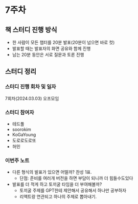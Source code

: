 # 7주차

## 책 스터디 진행 방식

- 한 사람이 모든 챕터를 20분 발표(20분이 넘으면 바로 컷)
- 발표할 때는 발표자의 화면 공유와 함께 진행
- 남는 20분 동안은 서로 질문과 토론 진행

## 스터디 정리

### 스터디 진행 회차 및 일자

7회차(2024.03.03) 오프모임

### 스터디 참여자

- 테드풀
- soorokim
- KoGaYoung
- 도로로도로또
- 허민

### 이번주 노트

- 다른 형식의 발표가 있으면 어떨까? 찬성 1표.
  - 단점: 준비를 여러개 버전을 하면 부담이 되니까 더 힘들수도있다
- 발표를 더 적게 하고 토끼굴 타임을 더 부여해볼까?
  - 토끼굴 주제를 GPT한테 제안해서 공유해서 하나만 공부하자
  - 리액트랑 연관되고 하나의 주제로 뽑아내기.

